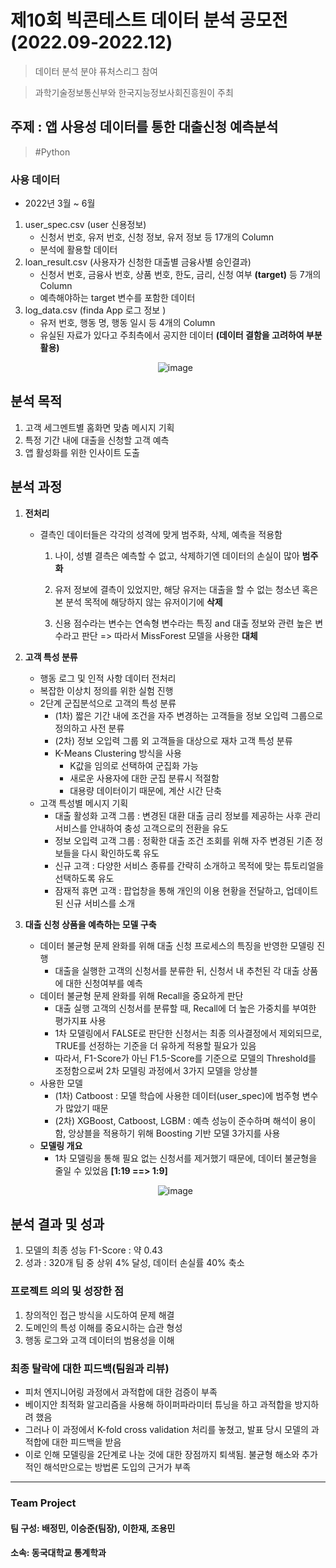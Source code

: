 # 제10회 빅콘테스트 데이터 분석 공모전(2022.09-2022.12)
> 데이터 분석 분야 퓨처스리그 참여

> 과학기술정보통신부와 한국지능정보사회진흥원이 주최


## 주제 : 앱 사용성 데이터를 통한 대출신청 예측분석
>#Python

### **사용 데이터**
- 2022년 3월 ~ 6월    
1. user_spec.csv (user 신용정보)
    - 신청서 번호, 유저 번호, 신청 정보, 유저 정보 등 17개의 Column
    - 분석에 활용할 데이터      
2. loan_result.csv (사용자가 신청한 대출별 금융사별 승인결과)
    - 신청서 번호, 금융사 번호, 상품 번호, 한도, 금리, 신청 여부 **(target)** 등 7개의 Column
    - 예측해야하는 target 변수를 포함한 데이터      
3. log_data.csv (finda App 로그 정보 )
    - 유저 번호, 행동 명, 행동 일시 등 4개의 Column
    - 유실된 자료가 있다고 주최측에서 공지한 데이터 **(데이터 결함을 고려하여 부분 활용)**
    <p align="middle">
      <img src="https://github.com/JeongMinbbbb/22.09-22.12_BigContest_10th/assets/130365764/dbbe1cee-3109-4d95-aa31-acac405b0893" alt="image">
    </p>

## **분석 목적**
1. 고객 세그멘트별 홈화면 맞춤 메시지 기획
2. 특정 기간 내에 대출을 신청할 고객 예측
3. 앱 활성화를 위한 인사이트 도출

     
## **분석 과정**
1. **전처리**
    - 결측인 데이터들은 각각의 성격에 맞게 범주화, 삭제, 예측을 적용함
  
      1. 나이, 성별 결측은 예측할 수 없고, 삭제하기엔 데이터의 손실이 많아 **범주화**  
  
      2. 유저 정보에 결측이 있었지만, 해당 유저는 대출을 할 수 없는 청소년 혹은 본 분석 목적에 해당하지 않는 유저이기에 **삭제**   
  
      3. 신용 점수라는 변수는 연속형 변수라는 특징 and 대출 정보와 관련 높은 변수라고 판단 => 따라서 MissForest 모델을 사용한 **대체** 

2. **고객 특성 분류**
    - 행동 로그 및 인적 사항 데이터 전처리
    - 복잡한 이상치 정의를 위한 실험 진행
    - 2단계 군집분석으로 고객의 특성 분류
        - (1차) 짧은 기간 내에 조건을 자주 변경하는 고객들을 정보 오입력 그룹으로 정의하고 사전 분류
        - (2차) 정보 오입력 그룹 외 고객들을 대상으로 재차 고객 특성 분류
        - K-Means Clustering 방식을 사용
            - K값을 임의로 선택하여 군집화 가능
            - 새로운 사용자에 대한 군집 분류시 적절함
            - 대용량 데이터이기 때문에, 계산 시간 단축
    - 고객 특성별 메시지 기획
        - 대출 활성화 고객 그룹 : 변경된 대환 대출 금리 정보를 제공하는 사후 관리 서비스를 안내하여 충성 고객으로의 전환을 유도
        - 정보 오입력 고객 그룹 : 정확한 대출 조건 조회를 위해 자주 변경된 기존 정보들을 다시 확인하도록 유도 
        - 신규 고객 : 다양한 서비스 종류를 간략히 소개하고 목적에 맞는 튜토리얼을 선택하도록 유도
        - 잠재적 휴면 고객 : 팝업창을 통해 개인의 이용 현황을 전달하고, 업데이트된 신규 서비스를 소개  

3. **대출 신청 상품을 예측하는 모델 구축**
    - 데이터 불균형 문제 완화를 위해 대출 신청 프로세스의 특징을 반영한 모델링 진행
        - 대출을 실행한 고객의 신청서를 분류한 뒤, 신청서 내 추천된 각 대출 상품에 대한 신청여부를 예측
    - 데이터 불균형 문제 완화를 위해 Recall을 중요하게 판단
        - 대출 실행 고객의 신청서를 분류할 때, Recall에 더 높은 가중치를 부여한 평가지표 사용
        - 1차 모델링에서 FALSE로 판단한 신청서는 최종 의사결정에서 제외되므로, TRUE를 선정하는 기준을 더 유하게 적용할 필요가 있음
        - 따라서, F1-Score가 아닌 F1.5-Score를 기준으로 모델의 Threshold를 조정함으로써 2차 모델링 과정에서 3가지 모델을 앙상블
    - 사용한 모델
        - (1차) Catboost : 모델 학습에 사용한 데이터(user_spec)에 범주형 변수가 많았기 때문
        - (2차) XGBoost, Catboost, LGBM : 예측 성능이 준수하며 해석이 용이함, 앙상블을 적용하기 위해 Boosting 기반 모델 3가지를 사용
    - **모델링 개요**
        - 1차 모델링을 통해 필요 없는 신청서를 제거했기 때문에, 데이터 불균형을 줄일 수 있었음 **[1:19 ==> 1:9]**
    <p align="middle">
      <img src="https://github.com/JeongMinbbbb/22.09-22.12_BigContest_10th/assets/130365764/511801e2-6f90-4a83-ab0b-7abb23c5e3b9" alt="image">
    </p>

 
## **분석 결과 및 성과**
1. 모델의 최종 성능 F1-Score : 약 0.43
2. 성과 : 320개 팀 중 상위 4% 달성, 데이터 손실률 40% 축소


### 프로젝트 의의 및 성장한 점
1. 창의적인 접근 방식을 시도하여 문제 해결
2. 도메인의 특성 이해를 중요시하는 습관 형성
3. 행동 로그와 고객 데이터의 범용성을 이해

  
### 최종 탈락에 대한 피드백(팀원과 리뷰)
- 피처 엔지니어링 과정에서 과적합에 대한 검증이 부족
- 베이지안 최적화 알고리즘을 사용해 하이퍼파라미터 튜닝을 하고 과적합을 방지하려 했음
- 그러나 이 과정에서 K-fold cross validation 처리를 놓쳤고, 발표 당시 모델의 과적합에 대한 피드백을 받음
- 이로 인해 모델링을 2단계로 나눈 것에 대한 장점까지 퇴색됨. 불균형 해소와 추가적인 해석만으로는 방법론 도입의 근거가 부족

***
### Team Project
#### 팀 구성: 배정민, 이승준(팀장), 이한재, 조용민
#### 소속: 동국대학교 통계학과
